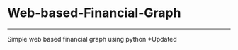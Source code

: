 # Web-based-Financial-Graph
----------------------------
Simple web based financial graph using python
*Updated
